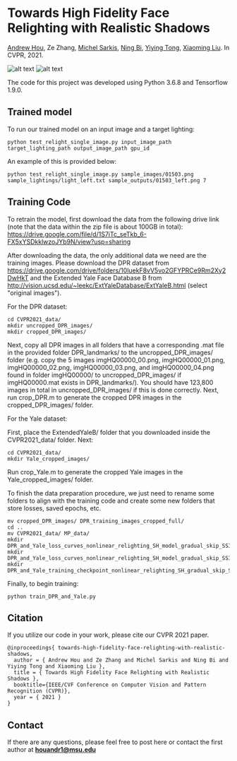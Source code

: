 # Towards High Fidelity Face Relighting with Realistic Shadows
[Andrew Hou](https://andrewhou1.github.io/), Ze Zhang, [Michel Sarkis](https://www.linkedin.com/in/michelsarkis/), [Ning Bi](https://www.linkedin.com/in/ning-bi-74688817/), [Yiying Tong](https://www.cse.msu.edu/~ytong/), [Xiaoming Liu](http://www.cse.msu.edu/~liuxm/index2.html). In CVPR, 2021. 

![alt text](https://github.com/andrewhou1/Shadow-Mask-Face-Relighting/blob/main/sample_outputs/00508_lower_right.png)
![alt text](https://github.com/andrewhou1/Shadow-Mask-Face-Relighting/blob/main/sample_outputs/00841_lower_left.png)

The code for this project was developed using Python 3.6.8 and Tensorflow 1.9.0. 

## Trained model
To run our trained model on an input image and a target lighting: 
```
python test_relight_single_image.py input_image_path target_lighting_path output_image_path gpu_id
```
An example of this is provided below: 
```
python test_relight_single_image.py sample_images/01503.png sample_lightings/light_left.txt sample_outputs/01503_left.png 7
```
## Training Code
To retrain the model, first download the data from the following drive link (note that the data within the zip file is about 100GB in total): https://drive.google.com/file/d/1S7iTc_seTkb_6-FX5xYSDkklwzoJYb9N/view?usp=sharing 

After downloading the data, the only additional data we need are the training images. Please download the DPR dataset from https://drive.google.com/drive/folders/10luekF8vV5vo2GFYPRCe9Rm2Xy2DwHkT and the Extended Yale Face Database B from http://vision.ucsd.edu/~leekc/ExtYaleDatabase/ExtYaleB.html (select "original images").

For the DPR dataset: 

```
cd CVPR2021_data/
mkdir uncropped_DPR_images/
mkdir cropped_DPR_images/
```
Next, copy all DPR images in all folders that have a corresponding .mat file in the provided folder DPR_landmarks/ to the uncropped_DPR_images/ folder (e.g. copy the 5 images imgHQ00000_00.png, imgHQ00000_01.png, imgHQ00000_02.png, imgHQ00000_03.png, and imgHQ00000_04.png found in folder imgHQ00000/ to uncropped_DPR_images/ if imgHQ00000.mat exists in DPR_landmarks/). You should have 123,800 images in total in uncropped_DPR_images/ if this is done correctly. Next, run crop_DPR.m to generate the cropped DPR images in the cropped_DPR_images/ folder. 

For the Yale dataset: 

First, place the ExtendedYaleB/ folder that you downloaded inside the CVPR2021_data/ folder. Next: 

```
cd CVPR2021_data/
mkdir Yale_cropped_images/
```
Run crop_Yale.m to generate the cropped Yale images in the Yale_cropped_images/ folder. 

To finish the data preparation procedure, we just need to rename some folders to align with the training code and create some new folders that store losses, saved epochs, etc. 

```
mv cropped_DPR_images/ DPR_training_images_cropped_full/
cd ..
mv CVPR2021_data/ MP_data/
mkdir DPR_and_Yale_loss_curves_nonlinear_relighting_SH_model_gradual_skip_SSIM_ratio_image_log_loss_using_SSIM_loss_Yuv_shadow_map_loss_contrast_based_border_weights_with_corrected_patchgan_much_smaller_weights_larger_L1_losses_MR_dis_DPR_losses/
mkdir DPR_and_Yale_loss_curves_nonlinear_relighting_SH_model_gradual_skip_SSIM_ratio_image_log_loss_using_SSIM_loss_Yuv_shadow_map_loss_contrast_based_border_weights_with_corrected_patchgan_much_smaller_weights_larger_L1_losses_MR_dis_Yale_losses/
mkdir DPR_and_Yale_training_checkpoint_nonlinear_relighting_SH_gradual_skip_SSIM_ratio_image_log_loss_using_SSIM_loss_Yuv_shadow_map_loss_contrast_based_border_weights_with_corrected_patchgan_much_smaller_weights_larger_L1_losses_MR_dis/
```
Finally, to begin training: 
```
python train_DPR_and_Yale.py
```

## Citation 
If you utilize our code in your work, please cite our CVPR 2021 paper. 
```
@inproceedings{ towards-high-fidelity-face-relighting-with-realistic-shadows,
  author = { Andrew Hou and Ze Zhang and Michel Sarkis and Ning Bi and Yiying Tong and Xiaoming Liu },
  title = { Towards High Fidelity Face Relighting with Realistic Shadows },
  booktitle={IEEE/CVF Conference on Computer Vision and Pattern Recognition (CVPR)},
  year = { 2021 }
}
```
    
## Contact 
If there are any questions, please feel free to post here or contact the first author at **houandr1@msu.edu**
